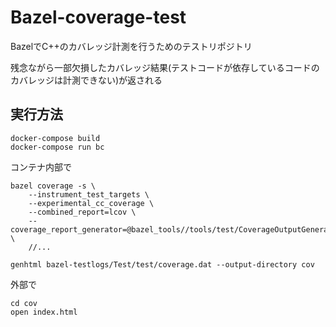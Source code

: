 # Bazel-coverage-test
BazelでC++のカバレッジ計測を行うためのテストリポジトリ

残念ながら一部欠損したカバレッジ結果(テストコードが依存しているコードのカバレッジは計測できない)が返される


## 実行方法
```
docker-compose build
docker-compose run bc
```

コンテナ内部で
```
bazel coverage -s \
    --instrument_test_targets \
    --experimental_cc_coverage \
    --combined_report=lcov \
    --coverage_report_generator=@bazel_tools//tools/test/CoverageOutputGenerator/java/com/google/devtools/coverageoutputgenerator:Main \
    //...
```

```
genhtml bazel-testlogs/Test/test/coverage.dat --output-directory cov
```

外部で
```
cd cov
open index.html
```
